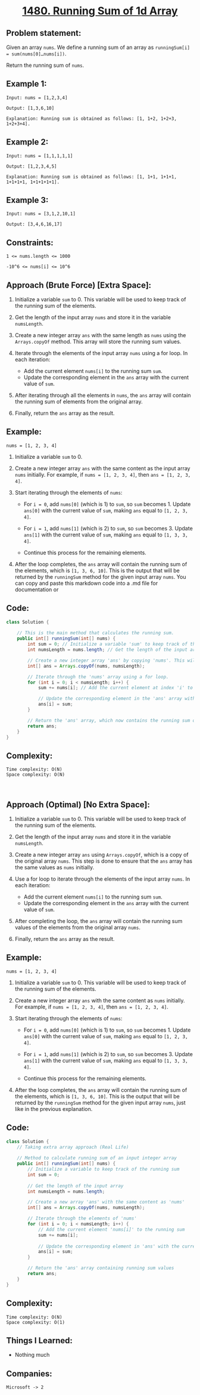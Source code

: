 <h1 align="center"><a href="https://leetcode.com/problems/running-sum-of-1d-array/" target="_blank">1480. Running Sum of 1d Array</a></h1>

## Problem statement:
Given an array `nums`. We define a running sum of an array as `runningSum[i] = sum(nums[0]…nums[i])`.

Return the running sum of `nums`.




## Example 1:

```
Input: nums = [1,2,3,4]

Output: [1,3,6,10]

Explanation: Running sum is obtained as follows: [1, 1+2, 1+2+3, 1+2+3+4].
```

## Example 2:

```
Input: nums = [1,1,1,1,1]

Output: [1,2,3,4,5]

Explanation: Running sum is obtained as follows: [1, 1+1, 1+1+1, 1+1+1+1, 1+1+1+1+1].
```


## Example 3:

```
Input: nums = [3,1,2,10,1]

Output: [3,4,6,16,17]
```


## Constraints:

```
1 <= nums.length <= 1000

-10^6 <= nums[i] <= 10^6
```





## Approach (Brute Force) [Extra Space]:

1. Initialize a variable `sum` to 0. This variable will be used to keep track of the running sum of the elements.

2. Get the length of the input array `nums` and store it in the variable `numsLength`.

3. Create a new integer array `ans` with the same length as `nums` using the `Arrays.copyOf` method. This array will store the running sum values.

4. Iterate through the elements of the input array `nums` using a for loop. In each iteration:

   - Add the current element `nums[i]` to the running sum `sum`.
   - Update the corresponding element in the `ans` array with the current value of `sum`.

5. After iterating through all the elements in `nums`, the `ans` array will contain the running sum of elements from the original array.

6. Finally, return the `ans` array as the result. 


## Example:
`nums = [1, 2, 3, 4]`

1. Initialize a variable `sum` to 0.

2. Create a new integer array `ans` with the same content as the input array `nums` initially. For example, if `nums = [1, 2, 3, 4]`, then `ans = [1, 2, 3, 4]`.

3. Start iterating through the elements of `nums`:

   - For `i = 0`, add `nums[0]` (which is 1) to `sum`, so `sum` becomes 1. Update `ans[0]` with the current value of `sum`, making `ans` equal to `[1, 2, 3, 4]`.

   - For `i = 1`, add `nums[1]` (which is 2) to `sum`, so `sum` becomes 3. Update `ans[1]` with the current value of `sum`, making `ans` equal to `[1, 3, 3, 4]`.

   - Continue this process for the remaining elements.

4. After the loop completes, the `ans` array will contain the running sum of the elements, which is `[1, 3, 6, 10]`. This is the output that will be returned by the `runningSum` method for the given input array `nums`.
You can copy and paste this markdown code into a .md file for documentation or 


## Code: 

```java
class Solution {
   
    // This is the main method that calculates the running sum.
    public int[] runningSum(int[] nums) {
        int sum = 0; // Initialize a variable 'sum' to keep track of the running sum.
        int numsLength = nums.length; // Get the length of the input array 'nums'.

        // Create a new integer array 'ans' by copying 'nums'. This will be used to store the running sum.
        int[] ans = Arrays.copyOf(nums, numsLength);

        // Iterate through the 'nums' array using a for loop.
        for (int i = 0; i < numsLength; i++) {
            sum += nums[i]; // Add the current element at index 'i' to the running sum.

            // Update the corresponding element in the 'ans' array with the current running sum.
            ans[i] = sum;
        }

        // Return the 'ans' array, which now contains the running sum of 'nums'.
        return ans;
    }
}
```



## Complexity:

```
Time complexity: O(N)  
Space complexity: O(N)
```



<br/>


## Approach (Optimal) [No Extra Space]:

1. Initialize a variable `sum` to 0. This variable will be used to keep track of the running sum of the elements.

2. Get the length of the input array `nums` and store it in the variable `numsLength`.

3. Create a new integer array `ans` using `Arrays.copyOf`, which is a copy of the original array `nums`. This step is done to ensure that the `ans` array has the same values as `nums` initially.

4. Use a for loop to iterate through the elements of the input array `nums`. In each iteration:

   - Add the current element `nums[i]` to the running sum `sum`.
   - Update the corresponding element in the `ans` array with the current value of `sum`.

5. After completing the loop, the `ans` array will contain the running sum values of the elements from the original array `nums`.

6. Finally, return the `ans` array as the result.

## Example:
`nums = [1, 2, 3, 4]`

1. Initialize a variable `sum` to 0. This variable will be used to keep track of the running sum of the elements.

2. Create a new integer array `ans` with the same content as `nums` initially. For example, if `nums = [1, 2, 3, 4]`, then `ans = [1, 2, 3, 4]`.

3. Start iterating through the elements of `nums`:

   - For `i = 0`, add `nums[0]` (which is 1) to `sum`, so `sum` becomes 1. Update `ans[0]` with the current value of `sum`, making `ans` equal to `[1, 2, 3, 4]`.

   - For `i = 1`, add `nums[1]` (which is 2) to `sum`, so `sum` becomes 3. Update `ans[1]` with the current value of `sum`, making `ans` equal to `[1, 3, 3, 4]`.

   - Continue this process for the remaining elements.

4. After the loop completes, the `ans` array will contain the running sum of the elements, which is `[1, 3, 6, 10]`. This is the output that will be returned by the `runningSum` method for the given input array `nums`, just like in the previous explanation.





## Code: 

```java
class Solution {
    // Taking extra array approach (Real Life) 
    
    // Method to calculate running sum of an input integer array
    public int[] runningSum(int[] nums) {
        // Initialize a variable to keep track of the running sum
        int sum = 0;
        
        // Get the length of the input array
        int numsLength = nums.length;

        // Create a new array 'ans' with the same content as 'nums'
        int[] ans = Arrays.copyOf(nums, numsLength);

        // Iterate through the elements of 'nums'
        for (int i = 0; i < numsLength; i++) {
            // Add the current element 'nums[i]' to the running sum
            sum += nums[i];
            
            // Update the corresponding element in 'ans' with the current value of 'sum'
            ans[i] = sum;
        }

        // Return the 'ans' array containing running sum values
        return ans;
    }
}
```



## Complexity:

```
Time complexity: O(N)  
Space complexity: O(1)
```





## Things I Learned:

- Nothing much
  


## Companies:

```
Microsoft -> 2
```





